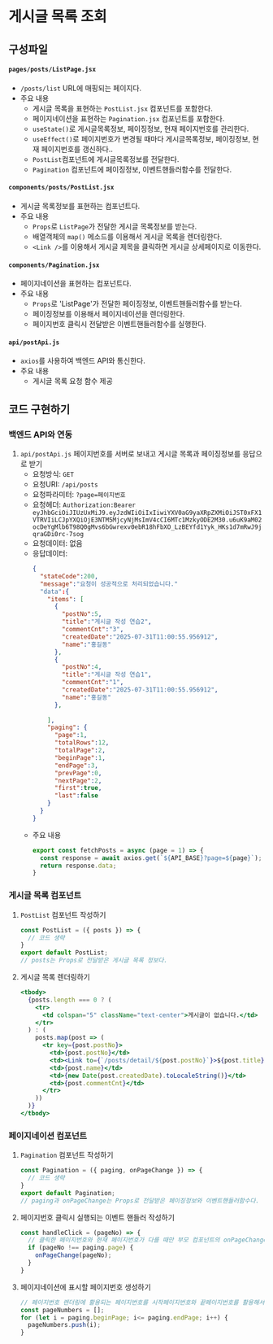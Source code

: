 # 게시글 목록 조회

## 구성파일
#### `pages/posts/ListPage.jsx`
- `/posts/list` URL에 매핑되는 페이지다.
- 주요 내용
  - 게시글 목록을 표현하는 `PostList.jsx` 컴포넌트를 포함한다.
  - 페이지네이션을 표현하는 `Pagination.jsx` 컴포넌트를 포함한다.
  - `useState()`로 게시글목록정보, 페이징정보, 현재 페이지번호를 관리한다.
  - `useEffect()`로 페이지번호가 변경될 때마다 게시글목록정보, 페이징정보, 현재 페이지번호를 갱신하다..
  - `PostList`컴포넌트에 게시글목록정보를 전달한다.
  - `Pagination` 컴포넌트에 페이징정보, 이벤트핸들러함수를 전달한다.
#### `components/posts/PostList.jsx`
- 게시글 목록정보를 표현하는 컴포넌트다.
- 주요 내용
  - `Props`로 `ListPage`가 전달한 게시글 목록정보를 받는다.
  - 배열객체의 `map()` 메소드를 이용해서 게시글 목록을 렌더링한다.
  - `<Link />`를 이용해서 게시글 제목을 클릭하면 게시글 상세페이지로 이동한다.
#### `components/Pagination.jsx`
- 페이지네이션을 표현하는 컴포넌트다.
- 주요 내용
  - `Props`로 'ListPage'가 전달한 페이징정보, 이벤트핸들러함수를 받는다.
  - 페이징정보를 이용해서 페이지네이션을 렌더링한다.
  - 페이지번호 클릭시 전달받은 이벤트핸들러함수를 실행한다.
#### `api/postApi.js`
- `axios`를 사용하여 백엔드 API와 통신한다.
- 주요 내용
  - 게시글 목록 요청 함수 제공

## 코드 구현하기
### 백엔드 API와 연동
1. `api/postApi.js` 페이지번호를 서버로 보내고 게시글 목록과 페이징정보를 응답으로 받기
   - 요청방식: `GET`
   - 요청URI: `/api/posts`
   - 요청파라미터: `?page=페이지번호`
   - 요청헤더: `Authorization:Bearer eyJhbGciOiJIUzUxMiJ9.eyJzdWIiOiIxIiwiYXV0aG9yaXRpZXMiOiJST0xFX1VTRVIiLCJpYXQiOjE3NTM5MjcyNjMsImV4cCI6MTc1MzkyODE2M30.u6uK9aM02ocDeYgMlb6T98Q0gMvs6bGwrexv0ebR18hFbXO_LzBEYfd1Yyk_HKs1d7mRwJ9jqraGDi0rc-7sog`
   - 요청데이터: 없음
   - 응답데이터:
     ```json
     {
       "stateCode":200,
       "message":"요청이 성공적으로 처리되었습니다."
       "data":{
         "items": [
           {
             "postNo":5,
             "title":"게시글 작성 연습2",
             "commentCnt":"3",
             "createdDate":"2025-07-31T11:00:55.956912",
             "name":"홍길동"
           },
           {
             "postNo":4,
             "title":"게시글 작성 연습1",
             "commentCnt":"1",
             "createdDate":"2025-07-31T11:00:55.956912",
             "name":"홍길동"
           },
           
         ],
         "paging": {
           "page":1,
           "totalRows":12,
           "totalPage":2,
           "beginPage":1,
           "endPage":3,
           "prevPage":0,
           "nextPage":2,
           "first":true,
           "last":false
         }
       }    
     }
     ```
   - 주요 내용
     ```javascript
     export const fetchPosts = async (page = 1) => {
       const response = await axios.get(`${API_BASE}?page=${page}`);
       return response.data;
     }
     ```
### 게시글 목록 컴포넌트
1. `PostList` 컴포넌트 작성하기
    ```javascript
    const PostList = ({ posts }) => {
      // 코드 생략
    }
    export default PostList;
    // posts는 Props로 전달받은 게시글 목록 정보다.
    ```
2. 게시글 목록 렌더링하기
    ```jsx
    <tbody>
      {posts.length === 0 ? (
        <tr>
          <td colspan="5" className="text-center">게시글이 없습니다.</td>
        </tr>
      ) : (
        posts.map(post => (
          <tr key={post.postNo}>
            <td>{post.postNo}</td>
            <td><Link to={`/posts/detail/${post.postNo}`}>${post.title}</Link></td>
            <td>{post.name}</td>
            <td>{new Date(post.createdDate).toLocaleString()}</td>
            <td>{post.commentCnt}</td>
          </tr>
        ))
      )}
    </tbody>
    ```
### 페이지네이션 컴포넌트
1. `Pagination` 컴포넌트 작성하기
    ```javascript
    const Pagination = ({ paging, onPageChange }) => {
      // 코드 생략
    }
    export default Pagination;
    // paging과 onPageChange는 Props로 전달받은 페이징정보와 이벤트핸들러함수다.
    ```
2. 페이지번호 클릭시 실행되는 이벤트 핸들러 작성하기
    ```javascript
    const handleClick = (pageNo) => {
      // 클릭한 페이지번호와 현재 페이지번호가 다를 때만 부모 컴포넌트의 onPageChange()함수를 호출한다.
      if (pageNo !== paging.page) {
        onPageChange(pageNo);
      }
    }
    ```
3. 페이지네이션에 표시할 페이지번호 생성하기
    ```javascript
    // 페이지번호 렌더링에 활용되는 페이지번호를 시작페이지번호와 끝페이지번호를 활용해서 생성한다.
    const pageNumbers = [];
    for (let i = paging.beginPage; i<= paging.endPage; i++) {
      pageNumbers.push(i);
    }
    ```

